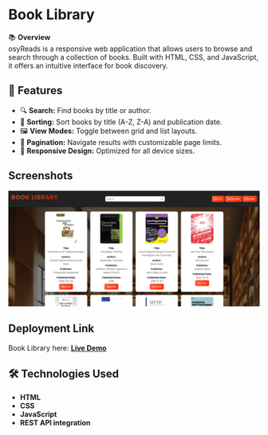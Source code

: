 # Book Library

📚 **Overview**  
osyReads is a responsive web application that allows users to browse and search through a collection of books. Built with HTML, CSS, and JavaScript, it offers an intuitive interface for book discovery.

## 🎯 Features

- 🔍 **Search:** Find books by title or author.
- 📖 **Sorting:** Sort books by title (A-Z, Z-A) and publication date.
- 🖼️ **View Modes:** Toggle between grid and list layouts.
- 📄 **Pagination:** Navigate results with customizable page limits.
- 📱 **Responsive Design:** Optimized for all device sizes.

## Screenshots

![Book Library Screenshot](./image2.png)

## Deployment Link

Book Library here: [**Live Demo**](https://book-library-gamma-coral.vercel.app/)

## 🛠️ Technologies Used

- **HTML**
- **CSS**
- **JavaScript**
- **REST API integration**

